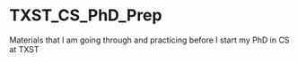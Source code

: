 # TXST_CS_PhD_Prep
Materials that I am going through and practicing before I start my PhD in CS at TXST
